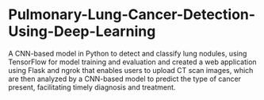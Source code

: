 # Pulmonary-Lung-Cancer-Detection-Using-Deep-Learning
A CNN-based model in Python to detect and classify lung nodules, using TensorFlow for model training and evaluation and created a web application using Flask and ngrok that enables users to upload CT scan images, which are then analyzed by a CNN-based model to predict the type of cancer present, facilitating timely diagnosis and treatment.
